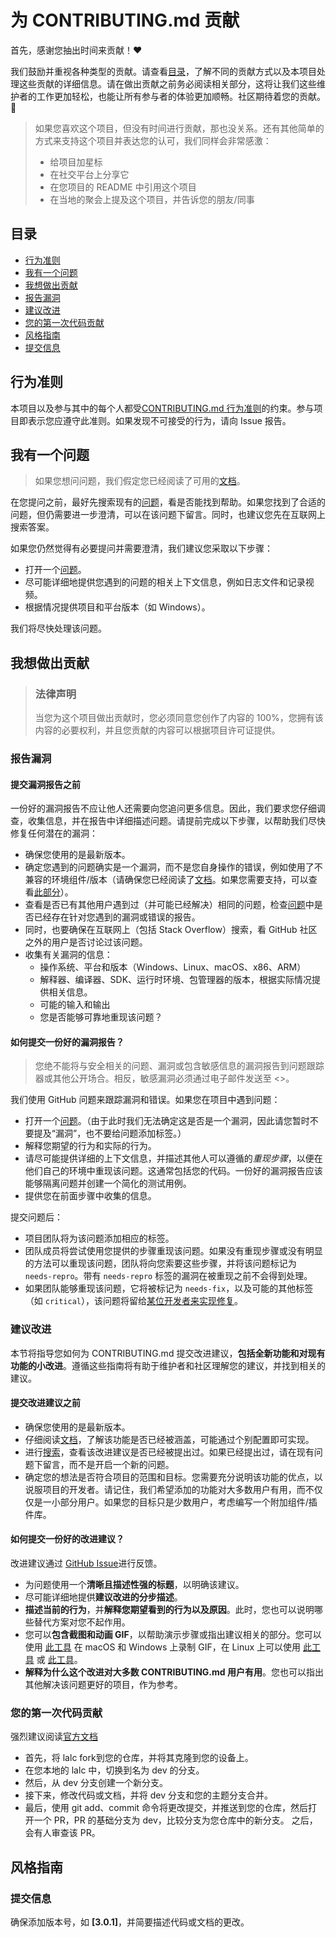 # 为 CONTRIBUTING.md 贡献

首先，感谢您抽出时间来贡献！❤️

我们鼓励并重视各种类型的贡献。请查看[目录](#目录)，了解不同的贡献方式以及本项目处理这些贡献的详细信息。请在做出贡献之前务必阅读相关部分，这将让我们这些维护者的工作更加轻松，也能让所有参与者的体验更加顺畅。社区期待着您的贡献。🎉

> 如果您喜欢这个项目，但没有时间进行贡献，那也没关系。还有其他简单的方式来支持这个项目并表达您的认可，我们同样会非常感激：
> - 给项目加星标
> - 在社交平台上分享它
> - 在您项目的 README 中引用这个项目
> - 在当地的聚会上提及这个项目，并告诉您的朋友/同事

## 目录

- [行为准则](#行为准则)
- [我有一个问题](#我有一个问题)
- [我想做出贡献](#我想做出贡献)
- [报告漏洞](#报告漏洞)
- [建议改进](#建议改进)
- [您的第一次代码贡献](#您的第一次代码贡献)
- [风格指南](#风格指南)
- [提交信息](#提交信息)

## 行为准则

本项目以及参与其中的每个人都受[CONTRIBUTING.md 行为准则](../doc/CONTRIBUTING.md)的约束。参与项目即表示您应遵守此准则。如果发现不可接受的行为，请向 Issue 报告。

## 我有一个问题

> 如果您想问问题，我们假定您已经阅读了可用的[文档](FAQ_en.md)。

在您提问之前，最好先搜索现有的[问题](https://github.com/HSLix/LixAssistantLimbusCompany/issues)，看是否能找到帮助。如果您找到了合适的问题，但仍需要进一步澄清，可以在该问题下留言。同时，也建议您先在互联网上搜索答案。

如果您仍然觉得有必要提问并需要澄清，我们建议您采取以下步骤：

- 打开一个[问题](https://github.com/HSLix/LixAssistantLimbusCompany/issues/new/choose/issues/new)。
- 尽可能详细地提供您遇到的问题的相关上下文信息，例如日志文件和记录视频。
- 根据情况提供项目和平台版本（如 Windows）。

我们将尽快处理该问题。

## 我想做出贡献

> ### 法律声明
> 当您为这个项目做出贡献时，您必须同意您创作了内容的 100%，您拥有该内容的必要权利，并且您贡献的内容可以根据项目许可证提供。

### 报告漏洞

#### 提交漏洞报告之前

一份好的漏洞报告不应让他人还需要向您追问更多信息。因此，我们要求您仔细调查，收集信息，并在报告中详细描述问题。请提前完成以下步骤，以帮助我们尽快修复任何潜在的漏洞：

- 确保您使用的是最新版本。
- 确定您遇到的问题确实是一个漏洞，而不是您自身操作的错误，例如使用了不兼容的环境组件/版本（请确保您已经阅读了[文档](FAQ_cn.md)。如果您需要支持，可以查看[此部分](#我有一个问题)）。
- 查看是否已有其他用户遇到过（并可能已经解决）相同的问题，检查[问题](https://github.com/HSLix/LixAssistantLimbusCompany/issues)中是否已经存在针对您遇到的漏洞或错误的报告。
- 同时，也要确保在互联网上（包括 Stack Overflow）搜索，看 GitHub 社区之外的用户是否讨论过该问题。
- 收集有关漏洞的信息：
  - 操作系统、平台和版本（Windows、Linux、macOS、x86、ARM）
  - 解释器、编译器、SDK、运行时环境、包管理器的版本，根据实际情况提供相关信息。
  - 可能的输入和输出
  - 您是否能够可靠地重现该问题？

#### 如何提交一份好的漏洞报告？

> 您绝不能将与安全相关的问题、漏洞或包含敏感信息的漏洞报告到问题跟踪器或其他公开场合。相反，敏感漏洞必须通过电子邮件发送至 <>。

我们使用 GitHub 问题来跟踪漏洞和错误。如果您在项目中遇到问题：

- 打开一个[问题](https://github.com/HSLix/LixAssistantLimbusCompany/issues/new/choose/issues/new/issues/new)。（由于此时我们无法确定这是否是一个漏洞，因此请您暂时不要提及“漏洞”，也不要给问题添加标签。）
- 解释您期望的行为和实际的行为。
- 请尽可能提供详细的上下文信息，并描述其他人可以遵循的*重现步骤*，以便在他们自己的环境中重现该问题。这通常包括您的代码。一份好的漏洞报告应该能够隔离问题并创建一个简化的测试用例。
- 提供您在前面步骤中收集的信息。

提交问题后：

- 项目团队将为该问题添加相应的标签。
- 团队成员将尝试使用您提供的步骤重现该问题。如果没有重现步骤或没有明显的方法可以重现该问题，团队将向您索要这些步骤，并将该问题标记为 `needs-repro`。带有 `needs-repro` 标签的漏洞在被重现之前不会得到处理。
- 如果团队能够重现该问题，它将被标记为 `needs-fix`，以及可能的其他标签（如 `critical`），该问题将留给[某位开发者来实现修复](#您的第一次代码贡献)。

### 建议改进

本节将指导您如何为 CONTRIBUTING.md 提交改进建议，**包括全新功能和对现有功能的小改进**。遵循这些指南将有助于维护者和社区理解您的建议，并找到相关的建议。

#### 提交改进建议之前

- 确保您使用的是最新版本。
- 仔细阅读[文档](manual_cn.md)，了解该功能是否已经被涵盖，可能通过个别配置即可实现。
- 进行[搜索](https://github.com/HSLix/LixAssistantLimbusCompany/issues)，查看该改进建议是否已经被提出过。如果已经提出过，请在现有问题下留言，而不是开启一个新的问题。
- 确定您的想法是否符合项目的范围和目标。您需要充分说明该功能的优点，以说服项目的开发者。请记住，我们希望添加的功能对大多数用户有用，而不仅仅是一小部分用户。如果您的目标只是少数用户，考虑编写一个附加组件/插件库。

#### 如何提交一份好的改进建议？

改进建议通过 [GitHub Issue](https://github.com/HSLix/LixAssistantLimbusCompany/issues)进行反馈。

- 为问题使用一个**清晰且描述性强的标题**，以明确该建议。
- 尽可能详细地提供**建议改进的分步描述**。
- **描述当前的行为**，并**解释您期望看到的行为以及原因**。此时，您也可以说明哪些替代方案对您不起作用。
- 您可以**包含截图和动画 GIF**，以帮助演示步骤或指出建议相关的部分。您可以使用 [此工具](https://www.cockos.com/licecap/) 在 macOS 和 Windows 上录制 GIF，在 Linux 上可以使用 [此工具](https://github.com/colinkeenan/silentcast) 或 [此工具](https://github.com/GNOME/byzanz)。
- **解释为什么这个改进对大多数 CONTRIBUTING.md 用户有用**。您也可以指出其他解决该问题更好的项目，作为参考。

### 您的第一次代码贡献
强烈建议阅读[官方文档](https://docs.github.com/en/pull-requests/collaborating-with-pull-requests/proposing-changes-to-your-work-with-pull-requests/creating-a-pull-request-from-a-fork)
- 首先，将 lalc fork到您的仓库，并将其克隆到您的设备上。
- 在您本地的 lalc 中，切换到名为 dev 的分支。
- 然后，从 dev 分支创建一个新分支。
- 接下来，修改代码或文档，并将 dev 分支和您的主题分支合并。
- 最后，使用 git add、commit 命令将更改提交，并推送到您的仓库，然后打开一个 PR，PR 的基础分支为 dev，比较分支为您仓库中的新分支。
之后，会有人审查该 PR。

## 风格指南
### 提交信息
确保添加版本号，如 **[3.0.1]**，并简要描述代码或文档的更改。

